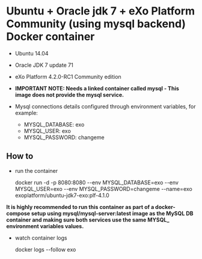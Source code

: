 # Ubuntu + Oracle jdk 7 + eXo Platform Community (using mysql backend) Docker container

* Ubuntu 14.04
* Oracle JDK 7 update 71
* eXo Platform 4.2.0-RC1 Community edition

*  **IMPORTANT NOTE: Needs a linked container called mysql - This image does not provide the mysql service.**

* Mysql connections details configured through environment variables, for example:
  * MYSQL_DATABASE: exo
  * MYSQL_USER: exo
  * MYSQL_PASSWORD: changeme

## How to

* run the container


    docker run -d -p 8080:8080 --env MYSQL_DATABASE=exo --env MYSQL_USER=exo --env MYSQL_PASSWORD=changeme --name=exo exoplatform/ubuntu-jdk7-exo:plf-4.1.0

**It is highly recommended to run this container as part of a docker-compose setup using mysql/mysql-server:latest image as the MySQL DB container and making sure both services use the same MYSQL_ environment variables values.**


* watch container logs


    docker logs --follow exo
